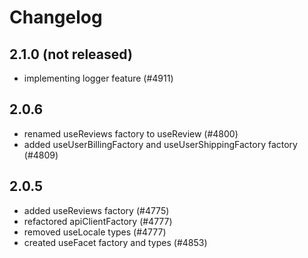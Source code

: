 # Changelog
## 2.1.0 (not released)

- implementing logger feature (#4911)

## 2.0.6

- renamed useReviews factory to useReview (#4800)
- added useUserBillingFactory and useUserShippingFactory factory (#4809)

## 2.0.5

- added useReviews factory (#4775)
- refactored apiClientFactory (#4777)
- removed useLocale types (#4777)
- created useFacet factory and types (#4853)
